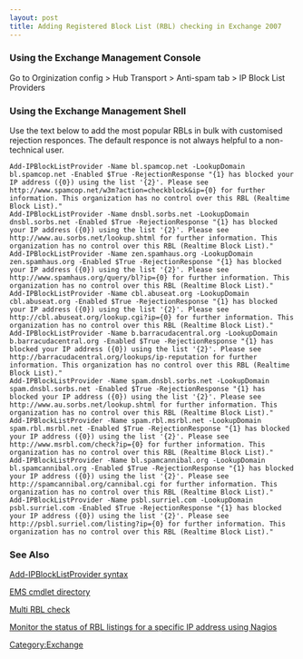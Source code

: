 ```yaml
---
layout: post 
title: Adding Registered Block List (RBL) checking in Exchange 2007
---
```


### Using the Exchange Management Console

Go to Orginization config \> Hub Transport \> Anti-spam tab \> IP Block
List Providers

### Using the Exchange Management Shell

Use the text below to add the most popular RBLs in bulk with customised
rejection responces. The default responce is not always helpful to a
non-technical user.

    Add-IPBlockListProvider -Name bl.spamcop.net -LookupDomain bl.spamcop.net -Enabled $True -RejectionResponse "{1} has blocked your IP address ({0}) using the list '{2}'. Please see http://www.spamcop.net/w3m?action=checkblock&ip={0} for further information. This organization has no control over this RBL (Realtime Block List)."
    Add-IPBlockListProvider -Name dnsbl.sorbs.net -LookupDomain dnsbl.sorbs.net -Enabled $True -RejectionResponse "{1} has blocked your IP address ({0}) using the list '{2}'. Please see http://www.au.sorbs.net/lookup.shtml for further information. This organization has no control over this RBL (Realtime Block List)."
    Add-IPBlockListProvider -Name zen.spamhaus.org -LookupDomain zen.spamhaus.org -Enabled $True -RejectionResponse "{1} has blocked your IP address ({0}) using the list '{2}'. Please see http://www.spamhaus.org/query/bl?ip={0} for further information. This organization has no control over this RBL (Realtime Block List)."
    Add-IPBlockListProvider -Name cbl.abuseat.org -LookupDomain cbl.abuseat.org -Enabled $True -RejectionResponse "{1} has blocked your IP address ({0}) using the list '{2}'. Please see http://cbl.abuseat.org/lookup.cgi?ip={0} for further information. This organization has no control over this RBL (Realtime Block List)."
    Add-IPBlockListProvider -Name b.barracudacentral.org -LookupDomain b.barracudacentral.org -Enabled $True -RejectionResponse "{1} has blocked your IP address ({0}) using the list '{2}'. Please see http://barracudacentral.org/lookups/ip-reputation for further information. This organization has no control over this RBL (Realtime Block List)."
    Add-IPBlockListProvider -Name spam.dnsbl.sorbs.net -LookupDomain spam.dnsbl.sorbs.net -Enabled $True -RejectionResponse "{1} has blocked your IP address ({0}) using the list '{2}'. Please see http://www.au.sorbs.net/lookup.shtml for further information. This organization has no control over this RBL (Realtime Block List)."
    Add-IPBlockListProvider -Name spam.rbl.msrbl.net -LookupDomain spam.rbl.msrbl.net -Enabled $True -RejectionResponse "{1} has blocked your IP address ({0}) using the list '{2}'. Please see http://www.msrbl.com/check?ip={0} for further information. This organization has no control over this RBL (Realtime Block List)."
    Add-IPBlockListProvider -Name bl.spamcannibal.org -LookupDomain bl.spamcannibal.org -Enabled $True -RejectionResponse "{1} has blocked your IP address ({0}) using the list '{2}'. Please see http://spamcannibal.org/cannibal.cgi for further information. This organization has no control over this RBL (Realtime Block List)."
    Add-IPBlockListProvider -Name psbl.surriel.com -LookupDomain psbl.surriel.com -Enabled $True -RejectionResponse "{1} has blocked your IP address ({0}) using the list '{2}'. Please see http://psbl.surriel.com/listing?ip={0} for further information. This organization has no control over this RBL (Realtime Block List)."

### See Also

[Add-IPBlockListProvider
syntax](http://technet.microsoft.com/en-us/library/bb124358.aspx)

[EMS cmdlet
directory](http://www.powershellcommunity.org/Directories/Cmdlets.aspx)

[Multi RBL check](http://www.anti-abuse.org/multi-rbl-check/)

[Monitor the status of RBL listings for a specific IP address using
Nagios](Nagios#RBL_Status "wikilink")

[Category:Exchange](Category:Exchange "wikilink")
